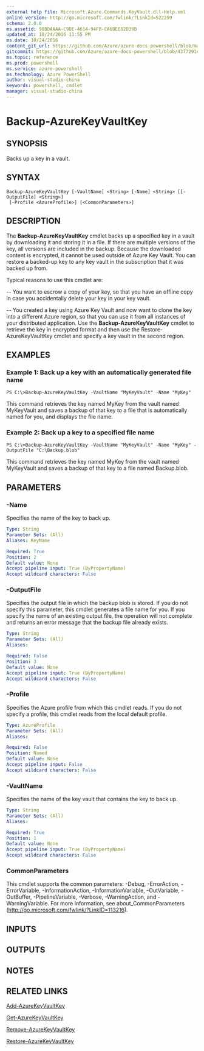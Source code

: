 ```yaml
---
external help file: Microsoft.Azure.Commands.KeyVault.dll-Help.xml
online version: http://go.microsoft.com/fwlink/?LinkId=522259
schema: 2.0.0
ms.assetid: 90BDAAAA-C9DE-4614-94FB-CA6BEE82D39B
updated_at: 10/24/2016 11:55 PM
ms.date: 10/24/2016
content_git_url: https://github.com/Azure/azure-docs-powershell/blob/master/azureps-cmdlets-docs/ResourceManager/AzureRM.KeyVault/v0.9.8/Backup-AzureKeyVaultKey.md
gitcommit: https://github.com/Azure/azure-docs-powershell/blob/4377291ee360e58e2c1c5d644155daf6a0279055/azureps-cmdlets-docs/ResourceManager/AzureRM.KeyVault/v0.9.8/Backup-AzureKeyVaultKey.md
ms.topic: reference
ms.prod: powershell
ms.service: azure-powershell
ms.technology: Azure PowerShell
author: visual-studio-china
keywords: powershell, cmdlet
manager: visual-studio-china
---
```


# Backup-AzureKeyVaultKey

## SYNOPSIS
Backs up a key in a vault.

## SYNTAX

```
Backup-AzureKeyVaultKey [-VaultName] <String> [-Name] <String> [[-OutputFile] <String>]
 [-Profile <AzureProfile>] [<CommonParameters>]
```

## DESCRIPTION
The **Backup-AzureKeyVaultKey** cmdlet backs up a specified key in a vault by downloading it and storing it in a file.
If there are multiple versions of the key, all versions are included in the backup.
Because the downloaded content is encrypted, it cannot be used outside of Azure Key Vault.
You can restore a backed-up key to any key vault in the subscription that it was backed up from.

Typical reasons to use this cmdlet are: 

 -- You want to escrow a copy of your key, so that you have an offline copy in case you accidentally delete your key in your key vault.
 
 -- You created a key using Azure Key Vault and now want to clone the key into a different Azure region, so that you can use it from all instances of your distributed application.
Use the **Backup-AzureKeyVaultKey** cmdlet to retrieve the key in encrypted format and then use the Restore-AzureKeyVaultKey cmdlet and specify a key vault in the second region.

## EXAMPLES

### Example 1: Back up a key with an automatically generated file name
```
PS C:\>Backup-AzureKeyVaultKey -VaultName "MyKeyVault" -Name "MyKey"
```

This command retrieves the key named MyKey from the vault named MyKeyVault and saves a backup of that key to a file that is automatically named for you, and displays the file name.

### Example 2: Back up a key to a specified file name
```
PS C:\>Backup-AzureKeyVaultKey -VaultName "MyKeyVault" -Name "MyKey" -OutputFile "C:\Backup.blob"
```

This command retrieves the key named MyKey from the vault named MyKeyVault and saves a backup of that key to a file named Backup.blob.

## PARAMETERS

### -Name
Specifies the name of the key to back up.

```yaml
Type: String
Parameter Sets: (All)
Aliases: KeyName

Required: True
Position: 2
Default value: None
Accept pipeline input: True (ByPropertyName)
Accept wildcard characters: False
```

### -OutputFile
Specifies the output file in which the backup blob is stored.
If you do not specify this parameter, this cmdlet generates a file name for you.
If you specify the name of an existing output file, the operation will not complete and returns an error message that the backup file already exists.

```yaml
Type: String
Parameter Sets: (All)
Aliases: 

Required: False
Position: 3
Default value: None
Accept pipeline input: True (ByPropertyName)
Accept wildcard characters: False
```

### -Profile
Specifies the Azure profile from which this cmdlet reads.
If you do not specify a profile, this cmdlet reads from the local default profile.

```yaml
Type: AzureProfile
Parameter Sets: (All)
Aliases: 

Required: False
Position: Named
Default value: None
Accept pipeline input: False
Accept wildcard characters: False
```

### -VaultName
Specifies the name of the key vault that contains the key to back up.

```yaml
Type: String
Parameter Sets: (All)
Aliases: 

Required: True
Position: 1
Default value: None
Accept pipeline input: True (ByPropertyName)
Accept wildcard characters: False
```

### CommonParameters
This cmdlet supports the common parameters: -Debug, -ErrorAction, -ErrorVariable, -InformationAction, -InformationVariable, -OutVariable, -OutBuffer, -PipelineVariable, -Verbose, -WarningAction, and -WarningVariable. For more information, see about_CommonParameters (http://go.microsoft.com/fwlink/?LinkID=113216).

## INPUTS

## OUTPUTS

## NOTES

## RELATED LINKS

[Add-AzureKeyVaultKey](./Add-AzureKeyVaultKey.md)

[Get-AzureKeyVaultKey](./Get-AzureKeyVaultKey.md)

[Remove-AzureKeyVaultKey](./Remove-AzureKeyVaultKey.md)

[Restore-AzureKeyVaultKey](./Restore-AzureKeyVaultKey.md)


